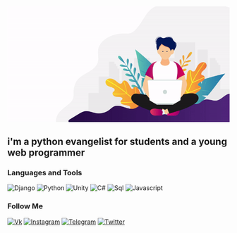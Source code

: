 ![Header](https://github.com/stealthaction/Stealthaction/blob/main/assets/d688d5e.gif)

## i'm a python evangelist for students and a young web programmer

### Languages and Tools

![Django](https://img.shields.io/badge/Django-4B0082?style=for-the-badge&logo=Django)
![Python](https://img.shields.io/badge/Python-4B0082?style=for-the-badge&logo=Python)
![Unity](https://img.shields.io/badge/Unity-4B0082?style=for-the-badge&logo=Unity)
![C#](https://img.shields.io/badge/CSharp-4B0082?style=for-the-badge&logo=C#)
![Sql](https://img.shields.io/badge/Sql-4B0082?style=for-the-badge&logo=Sql)
![Javascript](https://img.shields.io/badge/Javascript-4B0082?style=for-the-badge&logo=Javascript)

### Follow Me

[![Vk](https://img.shields.io/badge/VK-DCDCDC?style=for-the-badge&logo=Vk)](https://vk.com/kopengagenboy)
[![Instagram](https://img.shields.io/badge/Instagram-DCDCDC?style=for-the-badge&logo=Instagram)](https://www.instagram.com/khubilae/)
[![Telegram](https://img.shields.io/badge/Telegram-DCDCDC?style=for-the-badge&logo=Telegram)]( t.me/wordskills)
[![Twitter](https://img.shields.io/badge/Twitter-DCDCDC?style=for-the-badge&logo=Twitter)](https://twitter.com/?lang=ru)
